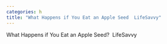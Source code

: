 ```yaml
---
categories: h
title: "What Happens if You Eat an Apple Seed  LifeSavvy"
---
```

What Happens if You Eat an Apple Seed?&nbsp;&nbsp;LifeSavvy